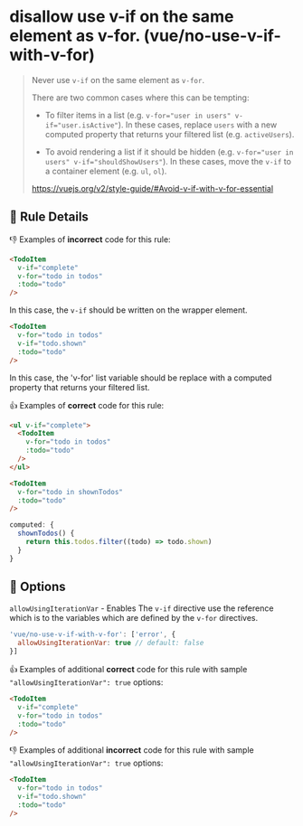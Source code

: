 # disallow use v-if on the same element as v-for. (vue/no-use-v-if-with-v-for)

> Never use `v-if` on the same element as `v-for`.
>
> There are two common cases where this can be tempting:
>
> * To filter items in a list (e.g. `v-for="user in users" v-if="user.isActive"`). In these cases, replace `users` with a new computed property that returns your filtered list (e.g. `activeUsers`).
>
> * To avoid rendering a list if it should be hidden (e.g. `v-for="user in users" v-if="shouldShowUsers"`). In these cases, move the `v-if` to a container element (e.g. `ul`, `ol`).
>
> https://vuejs.org/v2/style-guide/#Avoid-v-if-with-v-for-essential


## :book: Rule Details

:-1: Examples of **incorrect** code for this rule:

```html
<TodoItem
  v-if="complete"
  v-for="todo in todos"
  :todo="todo"
/>
```

In this case, the `v-if` should be written on the wrapper element.


```html
<TodoItem
  v-for="todo in todos"
  v-if="todo.shown"
  :todo="todo"
/>
```

In this case, the 'v-for' list variable should be replace with a computed property that returns your filtered list.


:+1: Examples of **correct** code for this rule:


```html
<ul v-if="complete">
  <TodoItem
    v-for="todo in todos"
    :todo="todo"
  />
</ul>
```


```html
<TodoItem
  v-for="todo in shownTodos"
  :todo="todo"
/>
```

```js
computed: {
  shownTodos() {
    return this.todos.filter((todo) => todo.shown)
  }
}
```

## :wrench: Options

`allowUsingIterationVar` - Enables The `v-if` directive use the reference which is to the variables which are defined by the `v-for` directives.

```js
'vue/no-use-v-if-with-v-for': ['error', {
  allowUsingIterationVar: true // default: false
}]
```

:+1: Examples of additional **correct** code for this rule with sample `"allowUsingIterationVar": true` options:

```html
<TodoItem
  v-if="complete"
  v-for="todo in todos"
  :todo="todo"
/>
```

:-1: Examples of additional **incorrect** code for this rule with sample `"allowUsingIterationVar": true` options:

```html
<TodoItem
  v-for="todo in todos"
  v-if="todo.shown"
  :todo="todo"
/>
```

